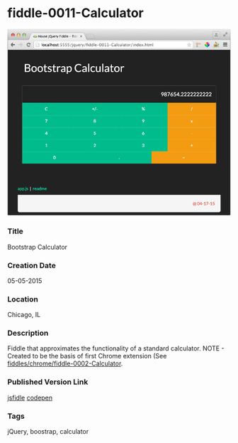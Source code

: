 fiddle-0011-Calculator
======

![Screenshot](screenshot.png)


### Title

Bootstrap Calculator


### Creation Date

05-05-2015


### Location

Chicago, IL


### Description

Fiddle that approximates the functionality of a standard calculator.  NOTE - Created to be the basis of first
Chrome extension (See [fiddles/chrome/fiddle-0002-Calculator](fiddles/chrome/fiddle-0002-Calculator).


### Published Version Link

[jsfidle](http://jsfiddle.net/bradyhouse/c7a6fqgv/)
[codepen](http://codepen.io/bradyhouse/pen/JdNVrw)

### Tags

jQuery, boostrap, calculator

